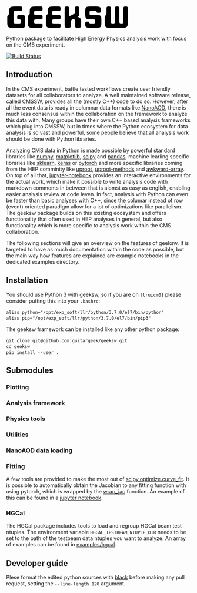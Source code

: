 ![Geeksw](res/geeksw.png?raw=true "Geeksw logo")
</br>

Python package to facilitate High Energy Physics analysis work with focus on the CMS experiment.

[![Build Status](https://travis-ci.com/guitargeek/geeksw.svg?branch=master)](https://travis-ci.com/guitargeek/geeksw)

## Introduction

In the CMS experiment, battle tested workflows create user friendly datasets for all collaborators to analyze. A well maintained software release, called [CMSSW](https://github.com/cms-sw/cmssw), provides all the (mostly [C++](https://github.com/isocpp/CppCoreGuidelines)) code to do so. However, after all the event data is ready in columnar data formats like [NanoAOD](https://twiki.cern.ch/twiki/bin/view/CMSPublic/WorkBookNanoAOD), there is much less consensus within the collaboration on the framework to analyze this data with. Many groups have their own C++ based analysis frameworks which plug into CMSSW, but in times where the Python ecosystem for data analysis is so vast and powerful, some people believe that all analysis work should be done with Python libraries.

Analyzing CMS data in Python is made possible by powerful standard libraries like [numpy](https://github.com/numpy/numpy), [matplotlib](https://github.com/matplotlib/matplotlib), [scipy](https://github.com/scipy/scipy) and [pandas](https://github.com/pandas-dev/pandas), machine learling specific libraries like [sklearn](https://github.com/scikit-learn/scikit-learn), [keras](https://github.com/keras-team/keras) or [pytorch](https://github.com/pytorch/pytorch) and more specific libraries coming from the HEP comminity like [uproot](https://github.com/scikit-hep/uproot), [uproot-methods](https://github.com/scikit-hep/uproot-methods) and [awkward-array](https://github.com/scikit-hep/awkward-array/). On top of all that, [jupyter-notebook](https://github.com/jupyter/notebook) provides an interactive environments for the actual work, which make it possible to write analysis code with markdown comments in between that is alomst as easy as english, enabling easier analysis review at code leven. In fact, analysis with Python can even be faster than basic analyses with C++, since the columar instead of row (event) oriented paradigm allow for a lot of optimizations like parallelism. The geeksw package builds on this existing ecosystem and offers functionailty that often used in HEP analyses in general, but also functionality which is more specific to analysis work within the CMS collaboration.

The following sections will give an overview on the features of geeksw. It is targeted to have as much documentation within the code as possible, but the main way how features are explained are example notebooks in the dedicated examples directory.

## Installation

You should use Python 3 with geeksw, so if you are on `llruicm01` please consider putting this into your `.bashrc`:

```
alias python="/opt/exp_soft/llr/python/3.7.0/el7/bin/python"
alias pip="/opt/exp_soft/llr/python/3.7.0/el7/bin/pip3"
```

The geeksw framework can be installed like any other python package:
```
git clone git@github.com:guitargeek/geeksw.git
cd geeksw
pip install --user .
```

## Submodules

### Plotting

### Analysis framework

### Physics tools

### Utilities

### NanoAOD data loading

### Fitting

A few tools are provided to make the most out of [scipy.optimize.curve_fit](https://docs.scipy.org/doc/scipy/reference/generated/scipy.optimize.curve_fit.html). It is possible to automatically obtain the Jacobian to any fitting function with using pytorch, which is wrapped by the [wrap_jac](https://github.com/guitargeek/geeksw/blob/master/geeksw/fitting/utils.py#L5) function. An example of this can be found in a [jupyter notebook](https://github.com/guitargeek/geeksw/blob/master/examples/fitting_with_jacobian.ipynb).

### HGCal

The HGCal package includes tools to load and regroup HGCal beam test ntuples. The environment variable `HGCAL_TESTBEAM_NTUPLE_DIR` needs to be set to the path of the testbeam data ntuples you want to analyze. An array of examples can be found in [examples/hgcal](https://github.com/guitargeek/geeksw/tree/master/examples/hgcal).

## Developer guide

Plese format the edited python sources with [black](https://github.com/ambv/black) before making any pull request, setting the `--line-length 120` argument.
